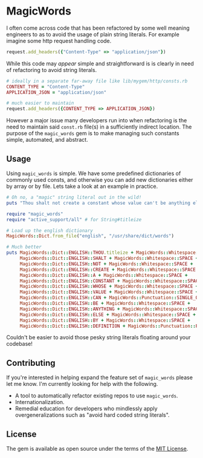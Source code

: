 # MagicWords

I often come across code that has been refactored by some well meaning engineers to as to avoid the usage of plain string literals. For example imagine some http request handling code.

```ruby
request.add_headers({"Content-Type" => "application/json"})
```

While this code may _appear_ simple and straightforward is is clearly in need of refactoring to avoid string literals.

```ruby
# ideally in a separate far-away file like lib/mygem/http/consts.rb
CONTENT_TYPE = "Content-Type"
APPLICATION_JSON = "application/json"

# much easier to maintain
request.add_headers({CONTENT_TYPE => APPLICATION_JSON})
```

However a major issue many developers run into when refactoring is the need to maintain said `const.rb` file(s) in a sufficiently indirect location. The purpose of the `magic_words` gem is to make managing such constants simple, automated, and abstract.

## Usage

Using `magic_words` is simple. We have some predefined dictionaries of commonly used consts, and otherwise you can add new dictionaries either by array or by file. Lets take a look at an example in practice.

```ruby
# Oh no, a "magic" string literal out in the wild!
puts "Thou shalt not create a constant whose value can't be anything else by definition."

require "magic_words"
require "active_support/all" # for String#titleize

# Load up the english dictionary
MagicWords::Dict.from_file("english", "/usr/share/dict/words")

# Much better
puts MagicWords::Dict::ENGLISH::THOU.titleize + MagicWords::Whitespace::SPACE +
     MagicWords::Dict::ENGLISH::SHALT + MagicWords::Whitespace::SPACE +
     MagicWords::Dict::ENGLISH::NOT + MagicWords::Whitespace::SPACE +
     MagicWords::Dict::ENGLISH::CREATE + MagicWords::Whitespace::SPACE +
     MagicWords::Dict::ENGLISH::A + MagicWords::Whitespace::SPACE +
     MagicWords::Dict::ENGLISH::CONSTANT + MagicWords::Whitespace::SPACE +
     MagicWords::Dict::ENGLISH::WHOSE + MagicWords::Whitespace::SPACE +
     MagicWords::Dict::ENGLISH::VALUE + MagicWords::Whitespace::SPACE +
     MagicWords::Dict::ENGLISH::CAN + MagicWords::Punctuation::SINGLE_QUOTE + MagicWords::Letters::T + MagicWords::Whitespace::SPACE +
     MagicWords::Dict::ENGLISH::BE + MagicWords::Whitespace::SPACE +
     MagicWords::Dict::ENGLISH::ANYTHING + MagicWords::Whitespace::SPACE +
     MagicWords::Dict::ENGLISH::ELSE + MagicWords::Whitespace::SPACE +
     MagicWords::Dict::ENGLISH::BY + MagicWords::Whitespace::SPACE +
     MagicWords::Dict::ENGLISH::DEFINITION + MagicWords::Punctuation::PERIOD
```

Couldn't be easier to avoid those pesky string literals floating around your codebase!

## Contributing

If you're interested in helping expand the feature set of `magic_words` please let me know. I'm currently looking for help with the following.

* A tool to automatically refactor existing repos to use `magic_words`.
* Internationalization.
* Remedial education for developers who mindlessly apply overgeneralizations such as "avoid hard coded string literals".

## License

The gem is available as open source under the terms of the [MIT License](https://opensource.org/licenses/MIT).
